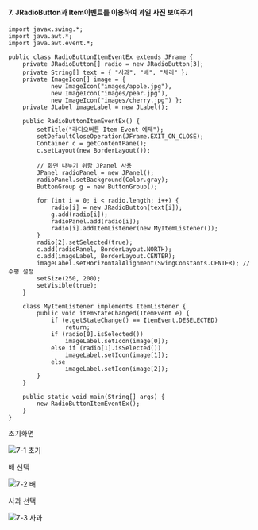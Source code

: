 #### 7. JRadioButton과 Item이벤트를 이용하여 과일 사진 보여주기
```
import javax.swing.*;
import java.awt.*;
import java.awt.event.*;

public class RadioButtonItemEventEx extends JFrame {
	private JRadioButton[] radio = new JRadioButton[3];
	private String[] text = { "사과", "배", "체리" };
	private ImageIcon[] image = { 
			new ImageIcon("images/apple.jpg"), 
			new ImageIcon("images/pear.jpg"),
			new ImageIcon("images/cherry.jpg") };
	private JLabel imageLabel = new JLabel();

	public RadioButtonItemEventEx() {
		setTitle("라디오버튼 Item Event 예제");
		setDefaultCloseOperation(JFrame.EXIT_ON_CLOSE);
		Container c = getContentPane();
		c.setLayout(new BorderLayout());
		
		// 화면 나누기 위함 JPanel 사용
		JPanel radioPanel = new JPanel();
		radioPanel.setBackground(Color.gray);
		ButtonGroup g = new ButtonGroup();

		for (int i = 0; i < radio.length; i++) {
			radio[i] = new JRadioButton(text[i]);
			g.add(radio[i]);
			radioPanel.add(radio[i]);
			radio[i].addItemListener(new MyItemListener());
		}
		radio[2].setSelected(true);
		c.add(radioPanel, BorderLayout.NORTH);
		c.add(imageLabel, BorderLayout.CENTER);
		imageLabel.setHorizontalAlignment(SwingConstants.CENTER); // 수평 설정
		setSize(250, 200);
		setVisible(true);
	}

	class MyItemListener implements ItemListener {
		public void itemStateChanged(ItemEvent e) {
			if (e.getStateChange() == ItemEvent.DESELECTED)
				return;
			if (radio[0].isSelected())
				imageLabel.setIcon(image[0]);
			else if (radio[1].isSelected())
				imageLabel.setIcon(image[1]);
			else
				imageLabel.setIcon(image[2]);
		}
	}

	public static void main(String[] args) {
		new RadioButtonItemEventEx();
	}
}
```
초기화면

![7-1 초기](https://user-images.githubusercontent.com/66901172/92195444-fd9b8b80-eea7-11ea-9da6-6bef24e94b10.PNG)

배 선택

![7-2 배](https://user-images.githubusercontent.com/66901172/92195446-fe342200-eea7-11ea-933a-a1399a8b47de.PNG)

사과 선택

![7-3 사과](https://user-images.githubusercontent.com/66901172/92195448-fe342200-eea7-11ea-8101-05996b241593.PNG)

